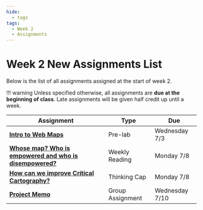 ```yaml
---
hide:
  - tags
tags:
  - Week 2
  - Assignments
---
```

# Week 2 New Assignments List

Below is the list of all assignments assigned at the start of week 2.

!!! warning
    Unless specified otherwise, all assignments are **due at the beginning of class**. Late assignments will be given half credit up until a week.

|Assignment|Type|Due|
|-----------|----|---|
|[**Intro to Web Maps**](./prelab.md)|Pre-lab|Wednesday 7/3|
|[**Whose map? Who is empowered and who is disempowered?**](./reading.md)|Weekly Reading|Monday 7/8|
|[**How can we improve Critical Cartography?**](./thinking_cap.md)|Thinking Cap|Monday 7/8|
|[**Project Memo**](./group_assignment.md)|Group Assignment|Wednesday 7/10|
